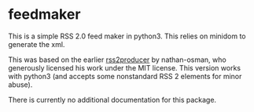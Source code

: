 
feedmaker
=========

This is a simple RSS 2.0 feed maker in python3. This relies on minidom to generate the xml.

This was based on the earlier [rss2producer](https://github.com/nathan-osman/rss2producer) by nathan-osman, who generously licensed his work under the MIT license. This version works with python3 (and accepts some nonstandard RSS 2 elements for minor abuse).

There is currently no additional documentation for this package.
